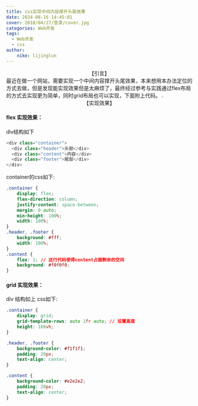 ```yaml
---
title: css实现中间内容撑开头尾效果
date: 2024-08-16 14:45:01
cover: 2018/04/27/登录/cover.jpg
categories: Web开发
tags:
  - Web开发
  - css
author:
    nike: lijinglun
---
```

<center>【引言】</center>
最近在做一个网站，需要实现一个中间内容撑开头尾效果，本来想用本办法定位的方式去做，但是发现能实现效果但是太麻烦了，最终经过参考与实践通过flex布局的方式去实现更为简单，同时grid布局也可以实现，下面附上代码。

<!-- ![效果图](css.png) -->
<img src="css.png" style="zoom:20%;">

<center>【实现效果】</center>

#### flex 实现效果：
div结构如下
```javascript
<div class="container">
  <div class="header">头部</div>
  <div class="content">内容</div>
  <div class="footer">尾部</div>
</div>
```
container的css如下:
```css
.container {
    display: flex;
    flex-direction: column;
    justify-content: space-between;
    margin: 0 auto;
    min-height: 100%;
    width: 100%;
}
.header, .footer {
    background: #fff;
    width: 100%;
}
.content {
    flex: 1; // 这行代码使得content占据剩余的空间
    background: #f0f0f0;
}
```


#### grid 实现效果：
div 结构如上
css如下:
```css
.container {
    display: grid;
    grid-template-rows: auto 1fr auto; // 设置高度
    height: 100vh;
}

.header, .footer {
    background-color: #f1f1f1;
    padding: 20px;
    text-align: center;
}

.content {
    background-color: #e2e2e2;
    padding: 20px;
    text-align: center;
}
```
